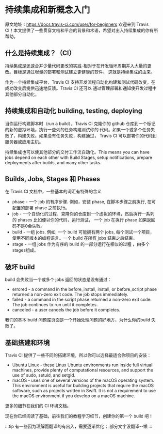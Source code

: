 # 持续集成和新概念入门
原文地址：https://docs.travis-ci.com/user/for-beginners
欢迎来到 Travis CI！本文提供了一些贯穿文档和平台的背景和术语，希望对出入持续集成的你有所帮助。

## 什么是持续集成？（CI）
持续集成是迅速合并少量代码更改的实践-相对于在开发循环周期并入大量的更改。目标是通过增量的部署和测试建立更健康的软件。
这就是持续集成的由来。

作为一个持续集成平台，Travis CI 支持开发流程自动化构建和测试代码改变，在成功改变后提供迅速地反馈。Travis CI 还可以
通过管理部署和通知使开发过程中其他部分自动化。

## 持续集成和自动化 building, testing, deploying
当你运行构建脚本时（run a build），Travis CI 克隆你的 github 仓库到一个标记的新的虚拟环境，执行一些列的任务构建测试你的
代码。如果一个或多个任务失败了，构建失败。如果没有任务失败，构建通过， Travis CI 可以部署你的代码到服务器或应用主机。

持续集成也可以使其他部分的交付工作流自动化。This means you can have jobs depend on each other with Build Stages, setup notifications, prepare 
deployments after builds, and many other tasks.

## Builds, Jobs, Stages 和 Phases
在  Travis CI 文档中，一些基本的词汇有特殊的含义
- phase - 一个 job 的有序步骤. 例如，安装 phase, 在脚本步骤之前执行, 在可配置的部署 phase 之前执行。
- job - 一个自动化的过程，克隆你的仓库到一个虚拟的环境，然后执行一系列的 phases 比如便以你的代码，运行测试， 一个 job 在执行 phase 如果返回码不是0会失败。
- build - 一组 jobs. 例如, 一个 build 可能拥有两个 jobs, 每个测试一个项目，使用不同版本的编程语言。一个  build 在所有 jobs 结束之后结束。
- stage - 一组 jobs 作为有序的 build 的一部分运行在相似的过程 ，由多个 stages组成。

## 破坏 build
build 会失败当一个或多个 jobs 返回的状态是没有通过：
- errored - a command in the before_install, install, or before_script phase returned a non-zero exit code. The job stops immediately.
- failed - a command in the script phase returned a non-zero exit code. The job continues to run until it completes.
- canceled - a user cancels the job before it completes.

我们的基本 build 问题库页面是一个开始处理问题的好地方，为什么你的build 失败了。

## 基础搭建和环境
Travis CI 提供了一些不同的搭建环境，所以你可以选择最适合你项目的安装：
- Ubuntu Linux - these Linux Ubuntu environments run inside full virtual machines, provide plenty of computational resources, and support the use of sudo, setuid, and setgid.
- macOS - uses one of several versions of the macOS operating system. This environment is useful for building projects that require the macOS software, such as projects written 
in Swift. It is not a requirement to use the macOS environment if you develop on a macOS machine.

更多的细节在我们的 CI 环境文档。

现在你已经阅读了基础，前往我们的教程学习细节，创建你的第一个 build 吧！

:::tip
有一些因为理解而翻译的有出入，需要逐渐优化；
部分文字没翻译--懒
:::